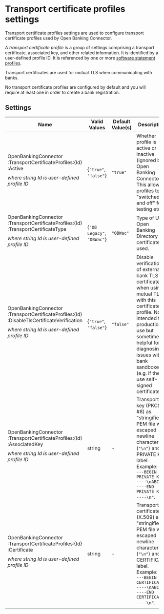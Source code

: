 # Transport certificate profiles settings

Transport certificate profiles settings are used to configure transport certificate profiles used by Open Banking Connector.

A *transport certificate profile* is a group of settings comprising a transport certificate, associated key, and other related information. It is identified by a user-defined profile ID. It is referenced by one or more [software statement profiles](./software-statement-profiles-settings.md).

Transport certificates are used for mutual TLS when communicating with banks.

No transport certificate profiles are configured by default and you will require at least one in order to create a bank registration.

## Settings

| Name                                                                                                                                                                                        | Valid Values                      | Default Value(s) | Description                                                                                                                                                                                                                                              |
|---------------------------------------------------------------------------------------------------------------------------------------------------------------------------------------------|-----------------------------------|------------------|----------------------------------------------------------------------------------------------------------------------------------------------------------------------------------------------------------------------------------------------------------|
| OpenBankingConnector<wbr/>:TransportCertificateProfiles<wbr/>:{Id}<wbr/>:Active <p style="margin-top: 10px;"> *where string Id is user-defined profile ID*  </p>                            | {`"true"`, `"false"`}             | `"true"`         | Whether profile is active or inactive (ignored by Open Banking Connector). This allows profiles to be "switched on and off" for testing etc.                                                                                                             |
| OpenBankingConnector<wbr/>:TransportCertificateProfiles<wbr/>:{Id}<wbr/>:TransportCertificateType <p style="margin-top: 10px;"> *where string Id is user-defined profile ID*  </p>          | {`"OB`<wbr/>`Legacy"`, `"OBWac"`} | `"OBWac"`        | Type of UK Open Banking Directory certificate used.                                                                                                                                                                                                      |
| OpenBankingConnector<wbr/>:TransportCertificateProfiles<wbr/>:{Id}<wbr/>:DisableTlsCertificateVerification <p style="margin-top: 10px;"> *where string Id is user-defined profile ID*  </p> | {`"true"`, `"false"`}             | `"false"`        | Disable verification of external bank TLS certificates when using mutual TLS with this certificate profile. Not intended for production use but sometimes helpful for diagnosing issues with bank sandboxes (e.g. if they use self-signed certificates). |
| OpenBankingConnector<wbr/>:TransportCertificateProfiles<wbr/>:{Id}<wbr/>:AssociatedKey <p style="margin-top: 10px;"> *where string Id is user-defined profile ID*  </p>                     | string                            | -                | Transport key (PKCS #8) as "stringified" PEM file with escaped newline characters (`"\n"`) and PRIVATE KEY label.             Example: `"-----BEGIN PRIVATE KEY-----\nABC\n-----END PRIVATE KEY-----\n"`.                                                |
| OpenBankingConnector<wbr/>:TransportCertificateProfiles<wbr/>:{Id}<wbr/>:Certificate <p style="margin-top: 10px;"> *where string Id is user-defined profile ID*  </p>                       | string                            | -                | Transport certificate (X.509) as "stringified" PEM file with escaped newline characters (`"\n"`) and CERTIFICATE label.             Example: `"-----BEGIN CERTIFICATE-----\nABC\n-----END CERTIFICATE-----\n"`.                                          |
|                                                                                                                                                                                             |